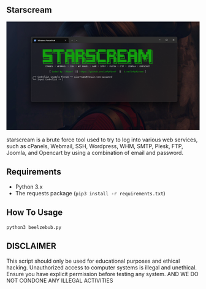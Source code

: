 ## Starscream

<img src="https://raw.githubusercontent.com/InMyMine7/Starscream/refs/heads/main/Starscream.png">

starscream is a brute force tool used to try to log into various web services, such as cPanels, Webmail, SSH, Wordpress, WHM, SMTP, Plesk, FTP, Joomla, and Opencart by using a combination of email and password.

## Requirements
- Python 3.x
- The requests package (`pip3 install -r requirements.txt`)

## How To Usage 

```
python3 beelzebub.py
```
## DISCLAIMER
This script should only be used for educational purposes and ethical hacking. Unauthorized access to computer systems is illegal and unethical. Ensure you have explicit permission before testing any system. AND WE DO NOT CONDONE ANY ILLEGAL ACTIVITIES
